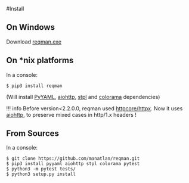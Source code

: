 #Install

## On Windows

Download [reqman.exe](https://github.com/manatlan/reqman/raw/master/dist/reqman.exe)

## On *nix platforms
In a console:
```
$ pip3 install reqman
```
(Will install [PyYAML](https://pypi.org/project/PyYAML/), [aiohttp](https://pypi.org/project/aiohttp/), [stpl](https://pypi.org/project/stpl/) and [colorama](https://pypi.org/project/colorama/) dependencies)

!!! info
    Before version<2.2.0.0, reqman used [httpcore/httpx](https://pypi.org/project/httpcore/). Now it uses [aiohttp](https://pypi.org/project/aiohttp/), to preserve mixed cases in http/1.x headers !

## From Sources
In a console:
```
$ git clone https://github.com/manatlan/reqman.git
$ pip3 install pyyaml aiohttp stpl colorama pytest
$ python3 -m pytest tests/
$ python3 setup.py install
```

